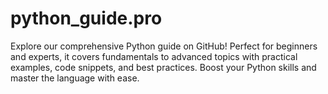 # python_guide.pro
Explore our comprehensive Python guide on GitHub! Perfect for beginners and experts, it covers fundamentals to advanced topics with practical examples, code snippets, and best practices. Boost your Python skills and master the language with ease.
